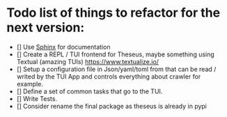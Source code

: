 # Todo list of things to refactor for the next version:

- [] Use [Sphinx](https://www.sphinx-doc.org/en/master/) for documentation
- [] Create a REPL / TUI frontend for Theseus, maybe something using Textual (amazing TUIs) <https://www.textualize.io/>
- [] Setup a configuration file in Json/yaml/toml from that can be read / writed by the TUI App and controls everything about crawler for example.
- [] Define a set of common tasks that go to the TUI.
- [] Write Tests.
- [] Consider rename the final package as theseus is already in pypi
